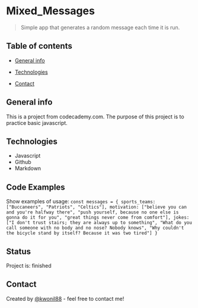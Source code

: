 # Mixed_Messages
> Simple app that generates a random message each time it is run.

## Table of contents
* [General info](#general-info)

* [Technologies](#technologies)

* [Contact](#contact)

## General info
This is a project from codecademy.com. The purpose of this project is to practice basic javascript. 



## Technologies
* Javascript
* Github
* Markdown


## Code Examples
Show examples of usage:
`const messages = {
sports_teams: ["Buccaneers", "Patriots", "Celtics"],
motivation: ["believe you can and you're halfway there", "push yourself, because no one else is gonna do it for you", "great things never come from comfort"],
jokes: ["I don't trust stairs; they are always up to something", "What do you call someone with no body and no nose? Nobody knows", "Why couldn't the bicycle stand by itself? Because it was two tired"]
}`



## Status
Project is: finished


## Contact
Created by [@kwonil88](https://github.com/kwonil88) - feel free to contact me!
